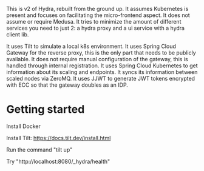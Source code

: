 This is v2 of Hydra, rebuilt from the ground up. It assumes Kubernetes is present and focuses on facilitating the micro-frontend aspect. It does not assume or require Medusa. It tries to minimize the amount of different services you need to just 2: a hydra proxy and a ui service with a hydra client lib.

It uses Tilt to simulate a local k8s environment. It uses Spring Cloud Gateway for the reverse proxy, this is the only part that needs to be publicly available. It does not require manual configuration of the gateway, this is handled through internal registration.
It uses Spring Cloud Kubernetes to get information about its scaling and endpoints. It syncs its information between scaled nodes via ZeroMQ. It uses JJWT to generate JWT tokens encrypted with ECC so that the gateway doubles as an IDP.

# Getting started

Install Docker

Install Tilt: https://docs.tilt.dev/install.html

Run the command "tilt up"

Try "http://localhost:8080/_hydra/health"

